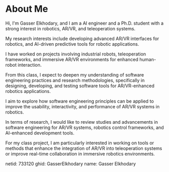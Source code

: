 # About Me

Hi, I'm Gasser Elkhodary, and I am a AI engineer and a Ph.D. student with a strong interest in robotics, AR/VR, and teleoperation systems.

My research interests include developing advanced AR/VR interfaces for robotics, and AI-driven predictive tools for robotic applications.

I have worked on projects involving industrial robots, teleoperation frameworks, and immersive AR/VR environments for enhanced human-robot interaction.

From this class, I expect to deepen my understanding of software engineering practices and research methodologies, specifically in designing, developing, and testing software tools for AR/VR-enhanced robotics applications.

I aim to explore how software engineering principles can be applied to improve the usability, interactivity, and performance of AR/VR systems in robotics.

In terms of research, I would like to review studies and advancements in software engineering for AR/VR systems, robotics control frameworks, and AI-enhanced development tools.

For my class project, I am particularly interested in working on tools or methods that enhance the integration of AR/VR into teleoperation systems or improve real-time collaboration in immersive robotics environments.


netid: 733120
ghid: GasserElkhodary
name: Gasser Elkhodary
